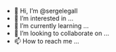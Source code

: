 - 👋 Hi, I’m @sergelegall
- 👀 I’m interested in ...
- 🌱 I’m currently learning ...
- 💞️ I’m looking to collaborate on ...
- 📫 How to reach me ...

<!---
sergelegall/sergelegall is a ✨ special ✨ repository because its `README.md` (this file) appears on your GitHub profile.
You can click the Preview link to take a look at your changes.
--->
